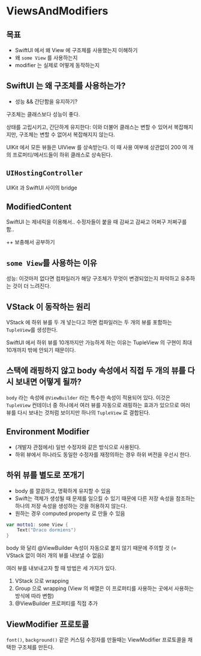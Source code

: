 # ViewsAndModifiers

## 목표

- SwiftUI 에서 왜 View 에 구조체를 사용했는지 이해하기
- 왜 `some View` 를 사용하는지
- modifier 는 실제로 어떻게 동작하는지

## SwiftUI 는 왜 구조체를 사용하는가?

- 성능 && 간단함을 유지하기?

구조체는 클래스보다 성능이 좋다. 

상태를 고립시키고, 간단하게 유지한다: 이와 더불어 클래스는 변할 수 있어서 복잡해지지만, 구조체는 변할 수 없어서 복잡해지지 않는다.

UIKit 에서 모든 뷰들은 UIView 를 상속받는다. 이 때 사용 여부에 상관없이 200 여 개의 프로퍼티/메서드들이 하위 클래스로 상속된다.

## `UIHostingController`

UIKit 과 SwiftUI 사이의 bridge

## ModifiedContent

SwiftUI 는 제네릭을 이용해서.. 수정자들이 붙을 때 감싸고 감싸고 어쩌구 저쩌구를 함..

++ 보충해서 공부하기

## `some View`를 사용하는 이유

성능: 이것마저 없다면 컴파일러가 해당 구조체가 무엇이 변경되었는지 파악하고 유추하는 것이 더 느려진다.

## VStack 이 동작하는 원리

VStack 에 하위 뷰를 두 개 넣는다고 하면 컴파일러는 두 개의 뷰를 포함하는 `TupleView`를 생성한다.

SwiftUI 에서 하위 뷰를 10개까지만 가능하게 하는 이유는 TupleView 의 구현이 최대 10개까지 밖에 안되기 때문이다.

## 스택에 래핑하지 않고 body 속성에서 직접 두 개의 뷰를 다시 보내면 어떻게 될까?

`body` 라는 속성에 `@ViewBuilder` 라는 특수한 속성이 적용되어 있다. 이것은 `TupleView` 컨테이너 중 하나에서 여러 뷰를 자동으로 래핑하는 효과가 있으므로 여러 뷰를 다시 보내는 것처럼 보이지만 하나의 `TupleView` 로 결합된다.

## Environment Modifier

- (개발자 관점에서) 일반 수정자와 같은 방식으로 사용된다.
- 하위 뷰에서 하나라도 동일한 수정자를 재정의하는 경우 하위 버전을 우선시 한다.

## 하위 뷰를 별도로 쪼개기

- body 를 깔끔하고, 명확하게 유지할 수 있음
- Swift는 객체가 생성될 때 문제를 일으킬 수 있기 때문에 다른 저장 속성을 참조하는 하나의 저장 속성을 생성하는 것을 허용하지 않는다.
- 원하는 경우 computed property 로 만들 수 있음

```swift
var motto1: some View {
    Text("Draco dormiens")
}
```

body 와 달리 @ViewBuilder 속성이 자동으로 붙지 않기 때문에 주의할 것 (= VStack 없이 여러 개의 뷰를 내보낼 수 없음)

여러 뷰를 내보내고자 할 때 방법은 세 가지가 있다.

1. VStack 으로 wrapping
2. Group 으로 wrapping (View 의 배열은 이 프로퍼티를 사용하는 곳에서 사용하는 방식에 따라 변함)
3. @ViewBuilder 프로퍼티를 직접 추가

## ViewModifier 프로토콜

`font()`, `background()` 같은 커스텀 수정자를 만들때는 ViewModifier 프로토콜을 채택한 구조체를 만든다.

